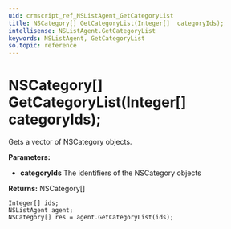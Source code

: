 ```yaml
---
uid: crmscript_ref_NSListAgent_GetCategoryList
title: NSCategory[] GetCategoryList(Integer[]  categoryIds);
intellisense: NSListAgent.GetCategoryList
keywords: NSListAgent, GetCategoryList
so.topic: reference
---
```


# NSCategory[] GetCategoryList(Integer[]  categoryIds);

Gets a vector of NSCategory objects.

**Parameters:**
 - **categoryIds** The identifiers of the NSCategory objects

**Returns:** NSCategory[]

```crmscript
Integer[] ids;
NSListAgent agent;
NSCategory[] res = agent.GetCategoryList(ids);
```

